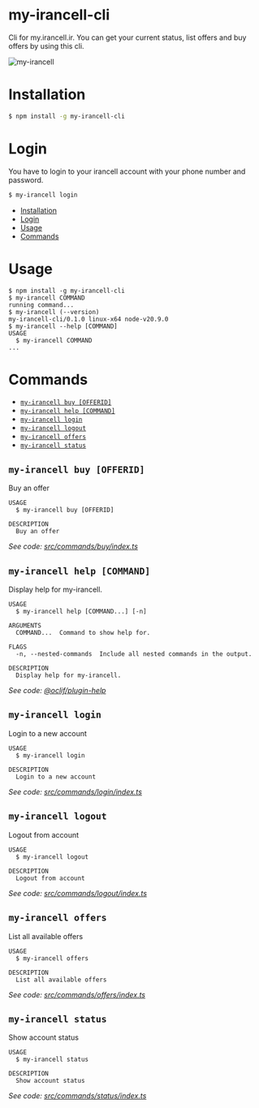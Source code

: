 my-irancell-cli
=================

Cli for my.irancell.ir. You can get your current status, list offers and buy offers by using this cli.

![my-irancell](https://github.com/erfanium/my-irancell-cli/assets/47688578/8a8350b4-96a8-4b84-98d3-c22e6b2a7289)


# Installation
```sh
$ npm install -g my-irancell-cli
```

# Login
You have to login to your irancell account with your phone number and password. 
```sh
$ my-irancell login
```

<!-- toc -->
* [Installation](#installation)
* [Login](#login)
* [Usage](#usage)
* [Commands](#commands)
<!-- tocstop -->
# Usage
<!-- usage -->
```sh-session
$ npm install -g my-irancell-cli
$ my-irancell COMMAND
running command...
$ my-irancell (--version)
my-irancell-cli/0.1.0 linux-x64 node-v20.9.0
$ my-irancell --help [COMMAND]
USAGE
  $ my-irancell COMMAND
...
```
<!-- usagestop -->
# Commands
<!-- commands -->
* [`my-irancell buy [OFFERID]`](#my-irancell-buy-offerid)
* [`my-irancell help [COMMAND]`](#my-irancell-help-command)
* [`my-irancell login`](#my-irancell-login)
* [`my-irancell logout`](#my-irancell-logout)
* [`my-irancell offers`](#my-irancell-offers)
* [`my-irancell status`](#my-irancell-status)

## `my-irancell buy [OFFERID]`

Buy an offer

```
USAGE
  $ my-irancell buy [OFFERID]

DESCRIPTION
  Buy an offer
```

_See code: [src/commands/buy/index.ts](https://github.com/erfanium/my-irancell-cli/blob/v0.1.0/src/commands/buy/index.ts)_

## `my-irancell help [COMMAND]`

Display help for my-irancell.

```
USAGE
  $ my-irancell help [COMMAND...] [-n]

ARGUMENTS
  COMMAND...  Command to show help for.

FLAGS
  -n, --nested-commands  Include all nested commands in the output.

DESCRIPTION
  Display help for my-irancell.
```

_See code: [@oclif/plugin-help](https://github.com/oclif/plugin-help/blob/v6.2.3/src/commands/help.ts)_

## `my-irancell login`

Login to a new account

```
USAGE
  $ my-irancell login

DESCRIPTION
  Login to a new account
```

_See code: [src/commands/login/index.ts](https://github.com/erfanium/my-irancell-cli/blob/v0.1.0/src/commands/login/index.ts)_

## `my-irancell logout`

Logout from account

```
USAGE
  $ my-irancell logout

DESCRIPTION
  Logout from account
```

_See code: [src/commands/logout/index.ts](https://github.com/erfanium/my-irancell-cli/blob/v0.1.0/src/commands/logout/index.ts)_

## `my-irancell offers`

List all available offers

```
USAGE
  $ my-irancell offers

DESCRIPTION
  List all available offers
```

_See code: [src/commands/offers/index.ts](https://github.com/erfanium/my-irancell-cli/blob/v0.1.0/src/commands/offers/index.ts)_

## `my-irancell status`

Show account status

```
USAGE
  $ my-irancell status

DESCRIPTION
  Show account status
```

_See code: [src/commands/status/index.ts](https://github.com/erfanium/my-irancell-cli/blob/v0.1.0/src/commands/status/index.ts)_
<!-- commandsstop -->
